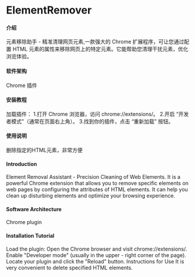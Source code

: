 # ElementRemover

#### 介绍
元素移除助手 - 精准清理网页元素,一款强大的 Chrome 扩展程序，可让您通过配置 HTML 元素的属性来移除网页上的特定元素。它能帮助您清理干扰元素，优化浏览体验。

#### 软件架构
Chrome 插件


#### 安装教程

加载插件：
1.打开 Chrome 浏览器，访问 chrome://extensions/。
2.开启 “开发者模式”（通常在页面右上角）。
3.找到你的插件，点击 “重新加载” 按钮。

#### 使用说明

删除指定的HTML元素，非常方便

#### Introduction
Element Removal Assistant - Precision Cleaning of Web Elements. It is a powerful Chrome extension that allows you to remove specific elements on web pages by configuring the attributes of HTML elements. It can help you clean up disturbing elements and optimize your browsing experience.
#### Software Architecture
Chrome plugin
#### Installation Tutorial
Load the plugin:
Open the Chrome browser and visit chrome://extensions/.
Enable "Developer mode" (usually in the upper - right corner of the page).
Locate your plugin and click the "Reload" button.
Instructions for Use
It is very convenient to delete specified HTML elements.
